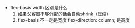 - flex-basis width 区别是什么
    1. 如果父容器不够分配的话会自动shrink（压缩）
    2. flex-basis 不一定是宽度
      flex-direction: column; 是高度